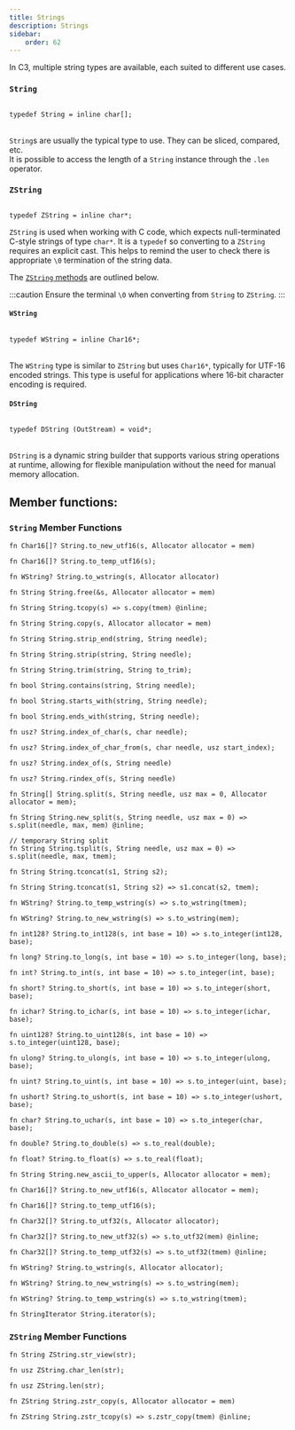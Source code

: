 ```yaml
---
title: Strings
description: Strings
sidebar:
    order: 62
---
```

In C3, multiple string types are available, each suited to different use cases.

### `String`

```c3

typedef String = inline char[];

```
\
`String`s are usually the typical type to use. They can be sliced, compared, etc. \
It is possible to access the length of a `String` instance through the `.len` operator.


### `ZString`

```c3

typedef ZString = inline char*;
```


`ZString` is used when working with C code, which expects null-terminated C-style strings of type `char*`.
It is a `typedef` so converting to a `ZString` requires an explicit cast. This helps to remind the user to check there is appropriate `\0` termination of the string data.

The [`ZString` methods](#zstring-member-functions) are outlined below.

:::caution
Ensure the terminal `\0` when converting from `String` to `ZString`.
:::

#### `WString`

```c3

typedef WString = inline Char16*;
```

\
The `WString` type is similar to `ZString` but uses `Char16*`, typically for UTF-16 encoded strings. This type is useful for applications where 16-bit character encoding is required.

#### `DString`

```c3

typedef DString (OutStream) = void*;
```

\
`DString` is a dynamic string builder that supports various string operations at runtime, allowing for flexible manipulation without the need for manual memory allocation.

## Member functions:

### `String` Member Functions

```c3
fn Char16[]? String.to_new_utf16(s, Allocator allocator = mem)
```

```c3
fn Char16[]? String.to_temp_utf16(s);
```

```c3
fn WString? String.to_wstring(s, Allocator allocator)
```

```c3 implementation
fn String String.free(&s, Allocator allocator = mem)
```

```c3 implementation
fn String String.tcopy(s) => s.copy(tmem) @inline;
```

```c3 implementation
fn String String.copy(s, Allocator allocator = mem)
```

```c3 implementation
fn String String.strip_end(string, String needle);
```

```c3 implementation
fn String String.strip(string, String needle);
```

```c3 implementation
fn String String.trim(string, String to_trim);
```

```c3 implementation
fn bool String.contains(string, String needle);
```

```c3 implementation
fn bool String.starts_with(string, String needle);
```

```c3 implementation
fn bool String.ends_with(string, String needle);
```
```c3 implementation
fn usz? String.index_of_char(s, char needle);
```

```c3 implementation
fn usz? String.index_of_char_from(s, char needle, usz start_index);
```

```c3 implementation
fn usz? String.index_of(s, String needle)
```

```c3
fn usz? String.rindex_of(s, String needle)
```

```c3 implementation
fn String[] String.split(s, String needle, usz max = 0, Allocator allocator = mem);
```

```c3 implementation
fn String String.new_split(s, String needle, usz max = 0) => s.split(needle, max, mem) @inline;
```

```c3 implementation
// temporary String split
fn String String.tsplit(s, String needle, usz max = 0) => s.split(needle, max, tmem);
```

```c3 implementation
fn String String.tconcat(s1, String s2);
```

```c3 implementation
fn String String.tconcat(s1, String s2) => s1.concat(s2, tmem);
```
```c3 implementation
fn WString? String.to_temp_wstring(s) => s.to_wstring(tmem);
```
```c3 implementation
fn WString? String.to_new_wstring(s) => s.to_wstring(mem);
```
```c3 implementation
fn int128? String.to_int128(s, int base = 10) => s.to_integer(int128, base);
```
```c3 implementation
fn long? String.to_long(s, int base = 10) => s.to_integer(long, base);
```
```c3 implementation
fn int? String.to_int(s, int base = 10) => s.to_integer(int, base);
```
```c3 implementation
fn short? String.to_short(s, int base = 10) => s.to_integer(short, base);
```
```c3 implementation
fn ichar? String.to_ichar(s, int base = 10) => s.to_integer(ichar, base);
```
```c3 implementation
fn uint128? String.to_uint128(s, int base = 10) => s.to_integer(uint128, base);
```
```c3 implementation
fn ulong? String.to_ulong(s, int base = 10) => s.to_integer(ulong, base);
```
```c3 implementation
fn uint? String.to_uint(s, int base = 10) => s.to_integer(uint, base);
```
```c3 implementation
fn ushort? String.to_ushort(s, int base = 10) => s.to_integer(ushort, base);
```
```c3 implementation
fn char? String.to_uchar(s, int base = 10) => s.to_integer(char, base);
```
```c3 implementation
fn double? String.to_double(s) => s.to_real(double);
```
```c3 implementation
fn float? String.to_float(s) => s.to_real(float);
```
```c3 implementation
fn String String.new_ascii_to_upper(s, Allocator allocator = mem);
```

```c3 implementation
fn Char16[]? String.to_new_utf16(s, Allocator allocator = mem);
```

```c3 implementation
fn Char16[]? String.to_temp_utf16(s);
```

```c3 implementation
fn Char32[]? String.to_utf32(s, Allocator allocator);
```

```c3 implementation
fn Char32[]? String.to_new_utf32(s) => s.to_utf32(mem) @inline;
```

```c3 implementation
fn Char32[]? String.to_temp_utf32(s) => s.to_utf32(tmem) @inline;
```

```c3 implementation
fn WString? String.to_wstring(s, Allocator allocator);
```

```c3
fn WString? String.to_new_wstring(s) => s.to_wstring(mem);
```
```c3
fn WString? String.to_temp_wstring(s) => s.to_wstring(tmem);
```
```c3
fn StringIterator String.iterator(s);
```

### `ZString` Member Functions

```c3 implementation
fn String ZString.str_view(str);
```

```c3 implementation
fn usz ZString.char_len(str);
```

```c3 implementation
fn usz ZString.len(str);

```
```c3 implementation
fn ZString String.zstr_copy(s, Allocator allocator = mem)
```
```c3 implementation
fn ZString String.zstr_tcopy(s) => s.zstr_copy(tmem) @inline;
```
